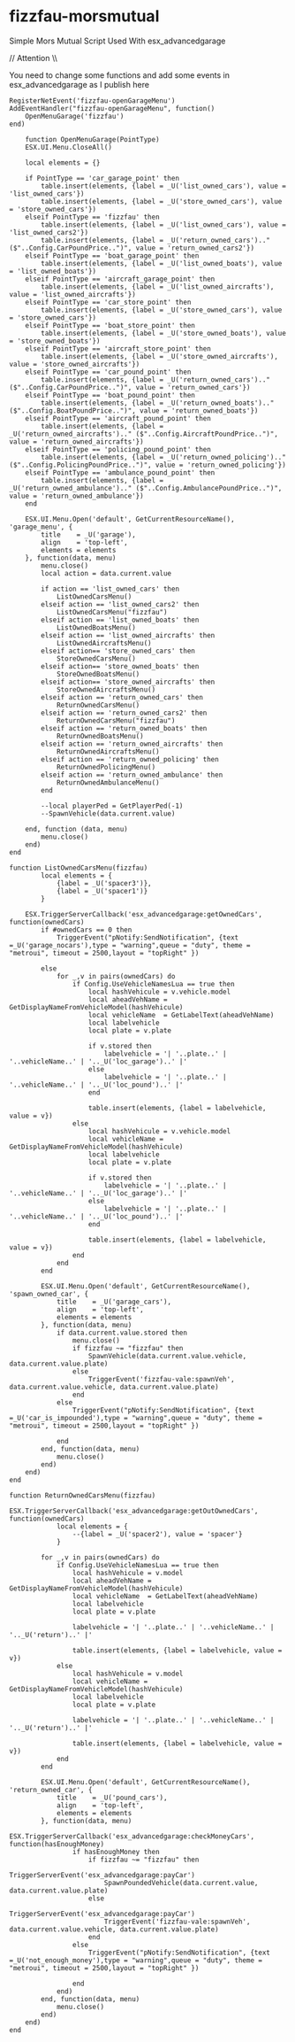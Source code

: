 # fizzfau-morsmutual
Simple Mors Mutual Script Used With esx_advancedgarage

// Attention \\\

You need to change some functions and add some events in esx_advancedgarage as I publish here

	RegisterNetEvent('fizzfau-openGarageMenu')
	AddEventHandler("fizzfau-openGarageMenu", function()
	    OpenMenuGarage('fizzfau')
	end)

        function OpenMenuGarage(PointType)
		ESX.UI.Menu.CloseAll()

		local elements = {}

		if PointType == 'car_garage_point' then
			table.insert(elements, {label = _U('list_owned_cars'), value = 'list_owned_cars'})
			table.insert(elements, {label = _U('store_owned_cars'), value = 'store_owned_cars'})
		elseif PointType == 'fizzfau' then
			table.insert(elements, {label = _U('list_owned_cars'), value = 'list_owned_cars2'})
			table.insert(elements, {label = _U('return_owned_cars').." ($"..Config.CarPoundPrice..")", value = 'return_owned_cars2'})
		elseif PointType == 'boat_garage_point' then
			table.insert(elements, {label = _U('list_owned_boats'), value = 'list_owned_boats'})
		elseif PointType == 'aircraft_garage_point' then
			table.insert(elements, {label = _U('list_owned_aircrafts'), value = 'list_owned_aircrafts'})
		elseif PointType == 'car_store_point' then
			table.insert(elements, {label = _U('store_owned_cars'), value = 'store_owned_cars'})
		elseif PointType == 'boat_store_point' then
			table.insert(elements, {label = _U('store_owned_boats'), value = 'store_owned_boats'})
		elseif PointType == 'aircraft_store_point' then
			table.insert(elements, {label = _U('store_owned_aircrafts'), value = 'store_owned_aircrafts'})
		elseif PointType == 'car_pound_point' then
			table.insert(elements, {label = _U('return_owned_cars').." ($"..Config.CarPoundPrice..")", value = 'return_owned_cars'})
		elseif PointType == 'boat_pound_point' then
			table.insert(elements, {label = _U('return_owned_boats').." ($"..Config.BoatPoundPrice..")", value = 'return_owned_boats'})
		elseif PointType == 'aircraft_pound_point' then
			table.insert(elements, {label = _U('return_owned_aircrafts').." ($"..Config.AircraftPoundPrice..")", value = 'return_owned_aircrafts'})
		elseif PointType == 'policing_pound_point' then
			table.insert(elements, {label = _U('return_owned_policing').." ($"..Config.PolicingPoundPrice..")", value = 'return_owned_policing'})
		elseif PointType == 'ambulance_pound_point' then
			table.insert(elements, {label = _U('return_owned_ambulance').." ($"..Config.AmbulancePoundPrice..")", value = 'return_owned_ambulance'})
		end

		ESX.UI.Menu.Open('default', GetCurrentResourceName(), 'garage_menu', {
			title    = _U('garage'),
			align    = 'top-left',
			elements = elements
		}, function(data, menu)
			menu.close()
			local action = data.current.value

			if action == 'list_owned_cars' then
				ListOwnedCarsMenu()
			elseif action == 'list_owned_cars2' then
				ListOwnedCarsMenu("fizzfau")
			elseif action == 'list_owned_boats' then
				ListOwnedBoatsMenu()
			elseif action == 'list_owned_aircrafts' then
				ListOwnedAircraftsMenu()
			elseif action== 'store_owned_cars' then
				StoreOwnedCarsMenu()
			elseif action== 'store_owned_boats' then
				StoreOwnedBoatsMenu()
			elseif action== 'store_owned_aircrafts' then
				StoreOwnedAircraftsMenu()
			elseif action == 'return_owned_cars' then
				ReturnOwnedCarsMenu()
			elseif action == 'return_owned_cars2' then
				ReturnOwnedCarsMenu("fizzfau")
			elseif action == 'return_owned_boats' then
				ReturnOwnedBoatsMenu()
			elseif action == 'return_owned_aircrafts' then
				ReturnOwnedAircraftsMenu()
			elseif action == 'return_owned_policing' then
				ReturnOwnedPolicingMenu()
			elseif action == 'return_owned_ambulance' then
				ReturnOwnedAmbulanceMenu()
			end

			--local playerPed = GetPlayerPed(-1)
			--SpawnVehicle(data.current.value)

		end, function (data, menu)
			menu.close()
		end)
	end

	function ListOwnedCarsMenu(fizzfau)
			local elements = {
				{label = _U('spacer3')},
				{label = _U('spacer1')}
			}

		ESX.TriggerServerCallback('esx_advancedgarage:getOwnedCars', function(ownedCars)
			if #ownedCars == 0 then
				TriggerEvent("pNotify:SendNotification", {text =_U('garage_nocars'),type = "warning",queue = "duty", theme = "metroui", timeout = 2500,layout = "topRight" })

			else
				for _,v in pairs(ownedCars) do
					if Config.UseVehicleNamesLua == true then
						local hashVehicule = v.vehicle.model
						local aheadVehName = GetDisplayNameFromVehicleModel(hashVehicule)
						local vehicleName  = GetLabelText(aheadVehName)
						local labelvehicle
						local plate = v.plate

						if v.stored then
							labelvehicle = '| '..plate..' | '..vehicleName..' | '.._U('loc_garage')..' |'
						else
							labelvehicle = '| '..plate..' | '..vehicleName..' | '.._U('loc_pound')..' |'
						end

						table.insert(elements, {label = labelvehicle, value = v})
					else
						local hashVehicule = v.vehicle.model
						local vehicleName = GetDisplayNameFromVehicleModel(hashVehicule)
						local labelvehicle
						local plate = v.plate

						if v.stored then
							labelvehicle = '| '..plate..' | '..vehicleName..' | '.._U('loc_garage')..' |'
						else
							labelvehicle = '| '..plate..' | '..vehicleName..' | '.._U('loc_pound')..' |'
						end

						table.insert(elements, {label = labelvehicle, value = v})
					end
				end
			end

			ESX.UI.Menu.Open('default', GetCurrentResourceName(), 'spawn_owned_car', {
				title    = _U('garage_cars'),
				align    = 'top-left',
				elements = elements
			}, function(data, menu)
				if data.current.value.stored then
					menu.close()
					if fizzfau ~= "fizzfau" then
						SpawnVehicle(data.current.value.vehicle, data.current.value.plate)
					else
						TriggerEvent('fizzfau-vale:spawnVeh', data.current.value.vehicle, data.current.value.plate)
					end
				else
					TriggerEvent("pNotify:SendNotification", {text =_U('car_is_impounded'),type = "warning",queue = "duty", theme = "metroui", timeout = 2500,layout = "topRight" })

				end
			end, function(data, menu)
				menu.close()
			end)
		end)
	end

	function ReturnOwnedCarsMenu(fizzfau)
			ESX.TriggerServerCallback('esx_advancedgarage:getOutOwnedCars', function(ownedCars)
				local elements = {
					--{label = _U('spacer2'), value = 'spacer'}
				}

			for _,v in pairs(ownedCars) do
				if Config.UseVehicleNamesLua == true then
					local hashVehicule = v.model
					local aheadVehName = GetDisplayNameFromVehicleModel(hashVehicule)
					local vehicleName  = GetLabelText(aheadVehName)
					local labelvehicle
					local plate = v.plate

					labelvehicle = '| '..plate..' | '..vehicleName..' | '.._U('return')..' |'

					table.insert(elements, {label = labelvehicle, value = v})
				else
					local hashVehicule = v.model
					local vehicleName = GetDisplayNameFromVehicleModel(hashVehicule)
					local labelvehicle
					local plate = v.plate

					labelvehicle = '| '..plate..' | '..vehicleName..' | '.._U('return')..' |'

					table.insert(elements, {label = labelvehicle, value = v})
				end
			end

			ESX.UI.Menu.Open('default', GetCurrentResourceName(), 'return_owned_car', {
				title    = _U('pound_cars'),
				align    = 'top-left',
				elements = elements
			}, function(data, menu)
				ESX.TriggerServerCallback('esx_advancedgarage:checkMoneyCars', function(hasEnoughMoney)
					if hasEnoughMoney then
						if fizzfau ~= "fizzfau" then
							TriggerServerEvent('esx_advancedgarage:payCar')
							SpawnPoundedVehicle(data.current.value, data.current.value.plate)
						else
							TriggerServerEvent('esx_advancedgarage:payCar')
							TriggerEvent('fizzfau-vale:spawnVeh', data.current.value.vehicle, data.current.value.plate)
						end
					else
						TriggerEvent("pNotify:SendNotification", {text =_U('not_enough_money'),type = "warning",queue = "duty", theme = "metroui", timeout = 2500,layout = "topRight" })

					end
				end)
			end, function(data, menu)
				menu.close()
			end)
		end)
	end

